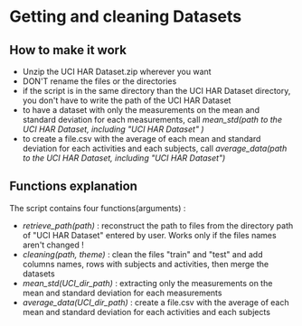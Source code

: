 # Getting and cleaning Datasets

## How to make it work
- Unzip the UCI HAR Dataset.zip wherever you want
- DON'T rename the files or the directories
- if the script is in the same directory than the UCI HAR Dataset directory, you don't have to write the path of the UCI HAR Dataset
- to have a dataset with only the measurements on the mean and standard deviation for each measurements, call *mean_std(path to the UCI HAR Dataset, including "UCI HAR Dataset"
)*
- to create a file.csv with the average of each mean and standard deviation for each activities and each subjects, call *average_data(path to the UCI HAR Dataset, including "UCI HAR Dataset")*


## Functions explanation
The script contains four functions(arguments) :
- *retrieve_path(path)* : reconstruct the path to files from the directory path of "UCI HAR Dataset" entered by user.
  Works only if the files names aren't changed !
- *cleaning(path, theme)* : clean the files "train" and "test" and add columns names, rows with subjects and activities, then merge  the datasets
- *mean_std(UCI_dir_path)* : extracting only the measurements on the mean and standard deviation for each measurements
- *average_data(UCI_dir_path)* : create a file.csv with the average of each mean and standard deviation for each activities and each subjects

